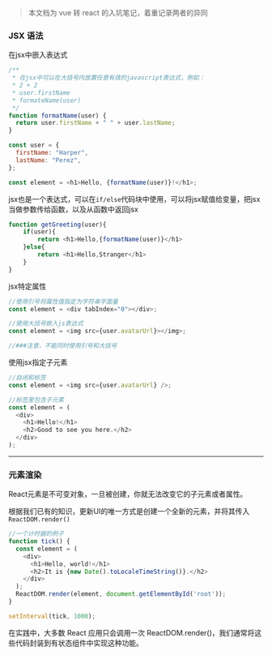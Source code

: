 >本文档为 vue 转 react 的入坑笔记，着重记录两者的异同

### JSX 语法
在jsx中嵌入表达式
```js
/**
 * 在jsx中可以在大括号内放置任意有效的javascript表达式，例如：
 * 2 + 2
 * user.firstName
 * formateName(user)
 */
function formatName(user) {
  return user.firstName + " " + user.lastName;
}

const user = {
  firstName: "Harper",
  lastName: "Perez",
};

const element = <h1>Hello, {formatName(user)}!</h1>;
```

jsx也是一个表达式，可以在`if/else`代码块中使用，可以将jsx赋值给变量，把jsx当做参数传给函数，以及从函数中返回jsx
```js
function getGreeting(user){
    if(user){
        return <h1>Hello,{formatName(user)}</h1>
    }else{
        return <h1>Hello,Stranger</h1>
    }
}
```

jsx特定属性
```js
//使用引号将属性值指定为字符串字面量
const element = <div tabIndex="0"></div>;

//使用大括号嵌入js表达式
const element = <img src={user.avatarUrl}></img>;

//###注意，不能同时使用引号和大括号
```

使用jsx指定子元素
```js
//自闭和标签
const element = <img src={user.avatarUrl} />;

//标签里包含子元素
const element = (
  <div>
    <h1>Hello!</h1>
    <h2>Good to see you here.</h2>
  </div>
);
```

---

### 元素渲染

React元素是不可变对象，一旦被创建，你就无法改变它的子元素或者属性。

根据我们已有的知识，更新UI的唯一方式是创建一个全新的元素，并将其传入`ReactDOM.render()`

```js
//一个计时器的例子
function tick() {
  const element = (
    <div>
      <h1>Hello, world!</h1>
      <h2>It is {new Date().toLocaleTimeString()}.</h2>
    </div>
  );
  ReactDOM.render(element, document.getElementById('root'));
}

setInterval(tick, 1000);
```

在实践中，大多数 React 应用只会调用一次 ReactDOM.render()，我们通常将这些代码封装到有状态组件中实现这种功能。